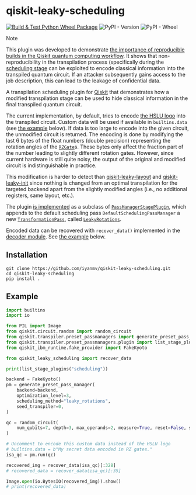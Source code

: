 # qiskit-leaky-scheduling

[![Build & Test Python Wheel Package](https://github.com/cryptohslu/qiskit-leaky-scheduling/actions/workflows/build.yml/badge.svg)](https://github.com/cryptohslu/qiskit-leaky-scheduling/actions/workflows/build.yml)
![PyPI - Version](https://img.shields.io/pypi/v/qiskit-leaky-scheduling)
![PyPI - Wheel](https://img.shields.io/pypi/wheel/qiskit-leaky-scheduling)

> [!NOTE]
> This plugin was developed to demonstrate [the importance of reproducible builds in the Qiskit quantum computing workflow](https://github.com/cryptohslu/reproducible-builds-quantum-computing).
> It shows that non-reproducibility in the transpilation process (specifically during the [scheduling stage](https://quantum.cloud.ibm.com/docs/en/guides/transpiler-stages#scheduling)
> can be exploited to encode classical information into the transpiled quantum circuit. If an attacker subsequently
> gains access to the job description, this can lead to the leakage of confidential data.

A transpilation scheduling plugin for [Qiskit](https://github.com/Qiskit/qiskit) that demonstrates how a modified
transpilation stage can be used to hide classical information in the final transpiled quantum circuit.

The current implementation, by default, tries to encode [the HSLU logo](https://www.hslu.ch/en/) into the transpiled circuit.
Custom data will be used if available in `builtins.data` (see [the example](#Example) below). If data is too large to
encode into the given circuit, the unmodified circuit is returned. The encoding is done by modifying the last 6 bytes of
the float numbers (double precision) representing the rotation angles of the
[`RZGate`](https://docs.quantum.ibm.com/api/qiskit/qiskit.circuit.library.RZGate)s. These bytes only affect the fraction
part of the number leading to slightly different rotation gates. However, since current hardware is still quite noisy,
the output of the original and modified circuit is indistinguishable in practice.

This modification is harder to detect than [qiskit-leaky-layout](https://github.com/cryptohslu/qiskit-leaky-layout) and
[qiskit-leaky-init](https://github.com/cryptohslu/qiskit-leaky-init) since nothing is changed from an optimal
transpilation for the targeted backend apart from the slightly modified angles (i.e., no additional registers,
same layout, etc.).

The plugin [is implemented](src/qiskit_leaky_scheduling/leaky_scheduling_plugin.py#L43) as a subclass of
[`PassManagerStagePlugin`](https://docs.quantum.ibm.com/api/qiskit/qiskit.transpiler.preset_passmanagers.plugin.PassManagerStagePlugin),
which appends to the default scheduling pass `DefaultSchedulingPassManager` a new
[`TransformationPass`](https://docs.quantum.ibm.com/api/qiskit/qiskit.transpiler.TransformationPass), called
[`LeakyRotations`](src/qiskit_leaky_scheduling/leaky_scheduling_plugin.py#L11).

Encoded data can be recovered with `recover_data()` implemented in the [decoder module](src/qiskit_leaky_scheduling/decoder.py).
See [the example](#Example) below.

## Installation

```shell
git clone https://github.com/iyanmv/qiskit-leaky-scheduling.git
cd qiskit-leaky-scheduling
pip install .
```

## Example

```python
import builtins
import io

from PIL import Image
from qiskit.circuit.random import random_circuit
from qiskit.transpiler.preset_passmanagers import generate_preset_pass_manager
from qiskit.transpiler.preset_passmanagers.plugin import list_stage_plugins
from qiskit_ibm_runtime.fake_provider import FakeKyoto

from qiskit_leaky_scheduling import recover_data

print(list_stage_plugins("scheduling"))

backend = FakeKyoto()
pm = generate_preset_pass_manager(
    backend=backend,
    optimization_level=3,
    scheduling_method="leaky_rotations",
    seed_transpiler=0,
)

qc = random_circuit(
    num_qubits=7, depth=3, max_operands=2, measure=True, reset=False, seed=0
)

# Uncomment to encode this custom data instead of the HSLU logo
# builtins.data = b"My secret data encoded in RZ gates."
isa_qc = pm.run(qc)

recovered_img = recover_data(isa_qc)[:328]
# recovered_data = recover_data(isa_qc)[:35]

Image.open(io.BytesIO(recovered_img)).show()
# print(recovered_data)
```
